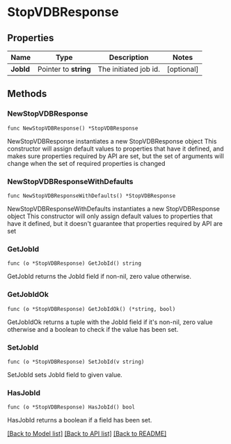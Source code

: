 # StopVDBResponse

## Properties

Name | Type | Description | Notes
------------ | ------------- | ------------- | -------------
**JobId** | Pointer to **string** | The initiated job id. | [optional] 

## Methods

### NewStopVDBResponse

`func NewStopVDBResponse() *StopVDBResponse`

NewStopVDBResponse instantiates a new StopVDBResponse object
This constructor will assign default values to properties that have it defined,
and makes sure properties required by API are set, but the set of arguments
will change when the set of required properties is changed

### NewStopVDBResponseWithDefaults

`func NewStopVDBResponseWithDefaults() *StopVDBResponse`

NewStopVDBResponseWithDefaults instantiates a new StopVDBResponse object
This constructor will only assign default values to properties that have it defined,
but it doesn't guarantee that properties required by API are set

### GetJobId

`func (o *StopVDBResponse) GetJobId() string`

GetJobId returns the JobId field if non-nil, zero value otherwise.

### GetJobIdOk

`func (o *StopVDBResponse) GetJobIdOk() (*string, bool)`

GetJobIdOk returns a tuple with the JobId field if it's non-nil, zero value otherwise
and a boolean to check if the value has been set.

### SetJobId

`func (o *StopVDBResponse) SetJobId(v string)`

SetJobId sets JobId field to given value.

### HasJobId

`func (o *StopVDBResponse) HasJobId() bool`

HasJobId returns a boolean if a field has been set.


[[Back to Model list]](../README.md#documentation-for-models) [[Back to API list]](../README.md#documentation-for-api-endpoints) [[Back to README]](../README.md)


